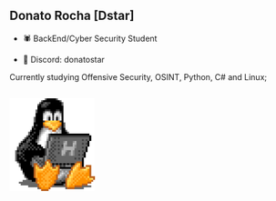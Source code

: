 ## Donato Rocha [Dstar]
- 🕷 BackEnd/Cyber Security Student

- 🔱 Discord: donatostar

Currently studying Offensive Security, OSINT, Python, C# and Linux;


<img align="center" src="static/tux-linux-penguin.gif"
  alt="neutral" width="150">
-----


##
